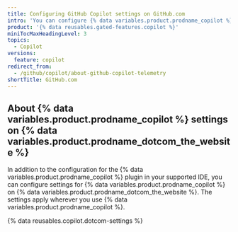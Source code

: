 ```yaml
---
title: Configuring GitHub Copilot settings on GitHub.com
intro: 'You can configure {% data variables.product.prodname_copilot %}''s behavior on {% data variables.product.prodname_dotcom_the_website %}, which affects how {% data variables.product.prodname_copilot %} functions in any IDE that you use.'
product: '{% data reusables.gated-features.copilot %}'
miniTocMaxHeadingLevel: 3
topics:
  - Copilot
versions:
  feature: copilot
redirect_from:
  - /github/copilot/about-github-copilot-telemetry
shortTitle: GitHub.com
---
```


## About {% data variables.product.prodname_copilot %} settings on {% data variables.product.prodname_dotcom_the_website %}

In addition to the configuration for the {% data variables.product.prodname_copilot %} plugin in your supported IDE, you can configure settings for {% data variables.product.prodname_copilot %} on {% data variables.product.prodname_dotcom_the_website %}. The settings apply wherever you use {% data variables.product.prodname_copilot %}.

{% data reusables.copilot.dotcom-settings %}
